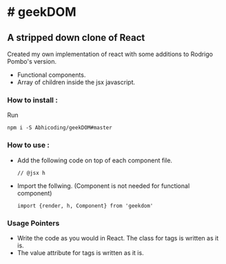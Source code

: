 <h1># geekDOM</h1>
<h2>A stripped down clone of React</h2>

Created my own implementation of react with some additions to Rodrigo Pombo's version.

<ul>
<li>Functional components.</li>
<li> Array of children inside the jsx javascript.</li>
</ul>

<h3>How to install :</h3>
<p>
  Run 

  ```npm i -S Abhicoding/geekDOM#master```
</p>
<h3> How to use :</h3>
<ul>
  <li>
  Add the following code 
  on top of each component file.
  
  ```// @jsx h```
  </li>
  <li>
  Import the follwing. (Component is not needed for functional component)
  
```import {render, h, Component} from 'geekdom'```
  </li>
</ul>

<h3>Usage Pointers</h3>
<ul>
  <li>
    Write the code as you would in React. The class for tags is written as it is.
  </li>
  <li>
    The value attribute for tags is written as it is.
  </li>
</ul>
